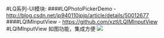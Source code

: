 #LQ系列-UI模块:
####LQPhotoPickerDemo - http://blog.csdn.net/jp940110jpjp/article/details/50012677
####LQIMInputView - https://github.com/xztl/LQIMInputView
#LQIMInputView
  如图功能，集成方便
![](https://github.com/xztl/LQIMInputView/blob/master/IMG_1756.PNG)
